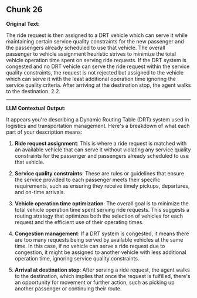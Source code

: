 ## Chunk 26

**Original Text:**

The ride request is then assigned to a DRT vehicle which can serve it while maintaining
certain service quality constraints for the new passenger and the passengers already scheduled to use that vehicle. The
overall passenger to vehicle assignment heuristic strives to minimize the total vehicle operation time spent on serving
ride requests. If the DRT system is congested and no DRT vehicle can serve the ride request within the service quality
constraints, the request is not rejected but assigned to the vehicle which can serve it with the least additional operation
time ignoring the service quality criteria. After arriving at the destination stop, the agent walks to the destination. 2.2.

---

**LLM Contextual Output:**

It appears you're describing a Dynamic Routing Table (DRT) system used in logistics and transportation management. Here's a breakdown of what each part of your description means:

1. **Ride request assignment**: This is where a ride request is matched with an available vehicle that can serve it without violating any service quality constraints for the passenger and passengers already scheduled to use that vehicle.

2. **Service quality constraints**: These are rules or guidelines that ensure the service provided to each passenger meets their specific requirements, such as ensuring they receive timely pickups, departures, and on-time arrivals.

3. **Vehicle operation time optimization**: The overall goal is to minimize the total vehicle operation time spent serving ride requests. This suggests a routing strategy that optimizes both the selection of vehicles for each request and the efficient use of their operating times.

4. **Congestion management**: If a DRT system is congested, it means there are too many requests being served by available vehicles at the same time. In this case, if no vehicle can serve a ride request due to congestion, it might be assigned to another vehicle with less additional operation time, ignoring service quality constraints.

5. **Arrival at destination stop**: After serving a ride request, the agent walks to the destination, which implies that once the request is fulfilled, there's an opportunity for movement or further action, such as picking up another passenger or continuing their route.
